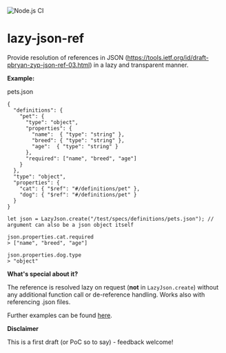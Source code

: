 ![Node.js CI](https://github.com/SeeSharpSoft/lazy-json-ref/workflows/Node.js%20CI/badge.svg)

# lazy-json-ref

Provide resolution of references in JSON (https://tools.ietf.org/id/draft-pbryan-zyp-json-ref-03.html) in a lazy and transparent manner.

**Example:**

pets.json

```
{
  "definitions": {
    "pet": {
      "type": "object",
      "properties": {
        "name":  { "type": "string" },
        "breed": { "type": "string" },
        "age":  { "type": "string" }
      },
      "required": ["name", "breed", "age"]
    }
  },
  "type": "object",
  "properties": {
    "cat": { "$ref": "#/definitions/pet" },
    "dog": { "$ref": "#/definitions/pet" }
  }
}
```

```
let json = LazyJson.create("/test/specs/definitions/pets.json"); // argument can also be a json object itself

json.properties.cat.required
> ["name", "breed", "age"]

json.properties.dog.type
> "object"

```

**What's special about it?**

The reference is resolved lazy on request (**not** in `LazyJson.create`) without any additional function call or de-reference handling. Works also with referencing .json files.

Further examples can be found [here](https://github.com/SeeSharpSoft/lazy-json-ref/tree/master/test/specs/definitions).

**Disclaimer**

This is a first draft (or PoC so to say) - feedback welcome!
